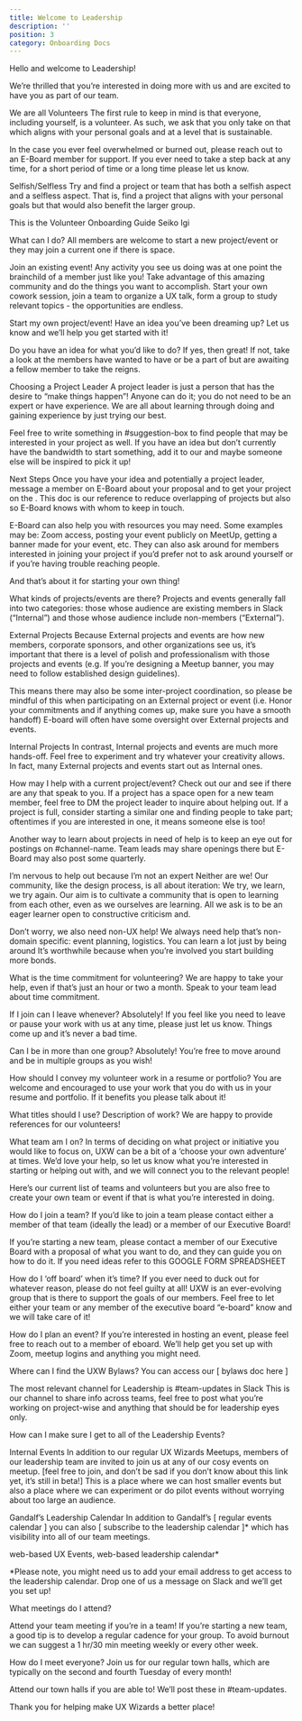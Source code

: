 ```yaml
---
title: Welcome to Leadership
description: ''
position: 3
category: Onboarding Docs
---
```


Hello and welcome to Leadership! 

We’re thrilled that you’re interested in doing more with us and are excited to have you as part of our team.

We are all Volunteers
The first rule to keep in mind is that everyone, including yourself, is a volunteer. As such, we ask that you only take on that which aligns with your personal goals and at a level that is sustainable.

In the case you ever feel overwhelmed or burned out, please reach out to an E-Board member for support. If you ever need to take a step back at any time, for a short period of time or a long time please let us know.

Selfish/Selfless
Try and find a project or team that has both a selfish aspect and a selfless aspect. That is, find a project that aligns with your personal goals but that would also benefit the larger group.



This is the Volunteer Onboarding Guide Seiko Igi 

What can I do?
All members are welcome to start a new project/event or they may join a current one if there is space. 

Join an existing event!
Any activity you see us doing was at one point the brainchild of a member just like you! Take advantage of this amazing community and do the things you want to accomplish. Start your own cowork session, join a team to organize a UX talk, form a group to study relevant topics - the opportunities are endless. 

<Here is a list of current project initiatives our members are doing. >
<Here is a list of ideas members have asked for but no one is currently spearheading>

Start my own project/event!
Have an idea you’ve been dreaming up? Let us know and we’ll help you get started with it! 

Do you have an idea for what you’d like to do?
If yes, then great! If not, take a look at the <list of ideas> members have wanted to have or be a part of but are awaiting a fellow member to take the reigns.

Choosing a Project Leader
A project leader is just a person that has the desire to “make things happen”! Anyone can do it; you do not need to be an expert or have experience. We are all about learning through doing and gaining experience by just trying our best. 

Feel free to write something in #suggestion-box to find people that may be interested in your project as well. If you have an idea but don’t currently have the bandwidth to start something, add it to our <list of ideas> and maybe someone else will be inspired to pick it up!

Next Steps
Once you have your idea and potentially a project leader, message a member on E-Board about your proposal and to get your project on the <list of current projects>. This doc is our reference to reduce overlapping of projects but also so E-Board knows with whom to keep in touch.

E-Board can also help you with resources you may need. Some examples may be: Zoom access, posting your event publicly on MeetUp, getting a banner made for your event, etc. They can also ask around for members interested in joining your project if you’d prefer not to ask around yourself or if you’re having trouble reaching people. 

And that’s about it for starting your own thing!

What kinds of projects/events are there? 
Projects and events generally fall into two categories: those whose audience are existing members in Slack (“Internal”) and those whose audience include non-members (“External”). 

External Projects
Because External projects and events are how new members, corporate sponsors, and other organizations see us, it’s important that there is a level of polish and professionalism with those projects and events (e.g. If you’re designing a Meetup banner, you may need to follow established design guidelines). 

This means there may also be some inter-project coordination, so please be mindful of this when participating on an External project or event (i.e. Honor your commitments and if anything comes up, make sure you have a smooth handoff) E-board will often have some oversight over External projects and events.

Internal Projects
In contrast, Internal projects and events are much more hands-off. Feel free to experiment and try whatever your creativity allows. In fact, many External projects and events start out as Internal ones.

How may I help with a current project/event?
Check out our <list of current projects> and see if there are any that speak to you. If a project has a space open for a new team member, feel free to DM the project leader to inquire about helping out. If a project is full, consider starting a similar one and finding people to take part; oftentimes if you are interested in one, it means someone else is too!

Another way to learn about projects in need of help is to keep an eye out for postings on #channel-name. Team leads may share openings there but E-Board may also post some quarterly.

I’m nervous to help out because I’m not an expert
Neither are we! Our community, like the design process, is all about iteration: We try, we learn, we try again. Our aim is to cultivate a community that is open to learning from each other, even as we ourselves are learning. All we ask is to be an eager learner open to constructive criticism and. 

Don’t worry, we also need non-UX help!
We always need help that’s non-domain specific: event planning, logistics.
You can learn a lot just by being around
It’s worthwhile because when you’re involved you start building more bonds.

What is the time commitment for volunteering?
We are happy to take your help, even if that’s just an hour or two a month. Speak to your team lead about time commitment.

If I join can I leave whenever?
Absolutely! If you feel like you need to leave or pause your work with us at any time, please just let us know. Things come up and it’s never a bad time.

Can I be in more than one group?
Absolutely! You’re free to move around and be in multiple groups as you wish!

How should I convey my volunteer work in a resume or portfolio?
You are welcome and encouraged to use your work that you do with us in your resume and portfolio. If it benefits you please talk about it!

What titles should I use? Description of work?
We are happy to provide references for our volunteers! 

What team am I on? 
In terms of deciding on what project or initiative you would like to focus on, UXW can be a bit of a ‘choose your own adventure’ at times. We’d love your help, so let us know what you’re interested in starting or helping out with, and we will connect you to the relevant people! 

Here’s our current list of teams and volunteers but you are also free to create your own team or event if that is what you’re interested in doing.

How do I join a team?
If you’d like to join a team please contact either a member of that team (ideally the lead) or a member of our Executive Board!

If you’re starting a new team, please contact a member of our Executive Board with a proposal of what you want to do, and they can guide you on how to do it. If you need ideas refer to this GOOGLE FORM SPREADSHEET

How do I ‘off board’ when it’s time? 
If you ever need to duck out for whatever reason, please do not feel guilty at all! UXW is an ever-evolving group that is there to support the goals of our members. Feel free to let either your team or any member of the executive board “e-board” know and we will take care of it!

How do I plan an event?
If you’re interested in hosting an event, please feel free to reach out to a member of eboard. We’ll help get you set up with Zoom, meetup logins and anything you might need.

Where can I find the UXW Bylaws? 
You can access our [ bylaws doc here ]

The most relevant channel for Leadership is #team-updates in Slack
This is our channel to share info across teams, feel free to post what you’re working on project-wise and anything that should be for leadership eyes only.

How can I make sure I get to all of the Leadership Events?

Internal Events
In addition to our regular UX Wizards Meetups, members of our leadership team are invited to join us at any of our cosy events on meetup. [feel free to join, and don’t be sad if you don’t know about this link yet, it’s still in beta!] This is a place where we can host smaller events but also a place where we can experiment or do pilot events without worrying about too large an audience.

Gandalf’s Leadership Calendar
In addition to Gandalf’s [ regular events calendar ] you can also [ subscribe to the leadership calendar ]* which has visibility into all of our team meetings. 

 web-based UX Events, web-based leadership calendar*

*Please note, you might need us to add your email address to get access to the leadership calendar. Drop one of us a message on Slack and we’ll get you set up!

What meetings do I attend?

Attend your team meeting if you’re in a team! 
If you’re starting a new team, a good tip is to develop a regular cadence for your group. To avoid burnout we can suggest a 1 hr/30 min meeting weekly or every other week.

How do I meet everyone?
Join us for our regular town halls, which are typically on the second and fourth Tuesday of every month! 

Attend our town halls if you are able to! 
We’ll post these in #team-updates.

Thank you for helping make UX Wizards a better place! 
